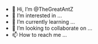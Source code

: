- 👋 Hi, I’m @TheGreatAntZ
- 👀 I’m interested in ...
- 🌱 I’m currently learning ...
- 💞️ I’m looking to collaborate on ...
- 📫 How to reach me ...

<!---
TheGreatAntZ/TheGreatAntZ is a ✨ special ✨ repository because its `README.md` (this file) appears on your GitHub profile.
You can click the Preview link to take a look at your changes.
--->
